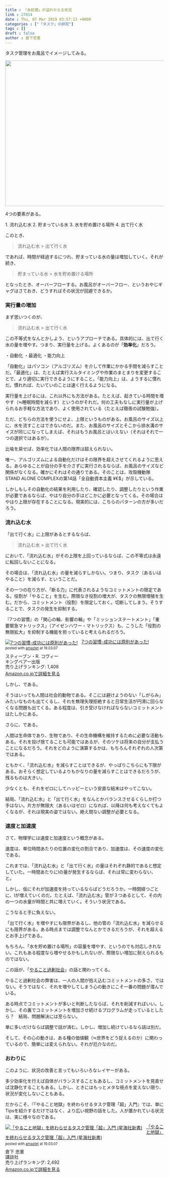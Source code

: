 ```yaml
---
title : 「未処理」が溢れかえる状況
link : 27014
date : Thu, 07 Mar 2019 03:57:13 +0000
categories : ["「タスク」の研究"]
tags : []
draft : false
author : 倉下忠憲
---
```


<div data-token="3R5QI" data-note-copied="true" data-copied-from="6286321">

タスク管理をお風呂でイメージしてみる。

<img id="image-RtXij" src="https://d2l930y2yx77uc.cloudfront.net/production/uploads/images/10354833/picture_pc_70634e2fb65fe582cf4744abbced5c13.png" width="620" height="462" />
<p class="">4つの要素がある。</p>
<p class="">1. 流れ込む水
2. 貯まっている水
3. 水を貯め置ける場所
4. 出て行く水</p>
<p class="">このとき、</p>

<blockquote>流れ込む水 &gt; 出て行く水</blockquote>
<p class="">であれば、時間が経過するにつれ、貯まっている水の量は増加していく。それが続き、</p>

<blockquote>貯まっている水 &gt; 水を貯め置ける場所</blockquote>
<p class="">となったとき、オーバーフローする。お風呂がオーバーフロー、というおやじギャグはさておき、どうすればその状況が回避できるか。</p>

<h3>実行量の増加</h3>
<p class="">まず思いつくのが、</p>

<blockquote>流れ込む水 &gt; 出て行く水</blockquote>
この不等式をなんとかしよう、というアプローチである。具体的には、出て行く水の量を増やす。つまり、実行量を上げる。よくあるのが「<b>効率化</b>」だろう。

・自動化
・最適化
・能力向上

「自動化」はパソコン（アルゴリズム）を介して作業にかかる手間を減らすことだ。「最適化」は、たとえば実行スルタイミングや作業のまとまりを変更することで、より適切に実行できるようにすること。「能力向上」は、ようするに慣れだ。慣れれば、たいていのことは速く行えるようになる。

実行量を上げるには、これ以外にも方法がある。たとえば、起きている時間を増やす（≒睡眠時間を減らす）というのがそれだ。何の工夫もなしに実行量が上げられるお手軽な方法であり、よく使用されている（たとえば徹夜の試験勉強）。

ただ、どちらの方法を使うにせよ、上限というものがある。お風呂のサイズ以上に、水を流すことはできないのだ。また、お風呂のサイズとそこから排水溝のサイズが同じになってしまえば、それはもうお風呂とはいえない（それはそれで一つの選択ではあるが）。

比喩を戻せば、効率化では人間の限界は超えられない。

唯一、アルゴリズムによる自動化だけはその限界を超えさせてくれるように思える。あらゆることが自分の手を介さずに実行されるならば、お風呂のサイズなど関係がなくなる。確かにそれはその通りである。そのことは、攻殻機動隊 STAND ALONE COMPLEXの第14話「全自動資本主義 ¥€$」が示している。

しかしもしその自動化の結果を利用したり、確認したり、調整したりという作業が必要であるならば、やはり自分の手はどこかに必要となってくる。その場合はやはり上限が存在することになる。現実的には、こちらのパターンの方が多いだろう。

<h3>流れ込む水</h3>

「出て行く水」に上限があるとするならば、
<blockquote>流れ込む水 &gt; 出て行く水</blockquote>
において、「流れ込む水」がその上限を上回っているならば、この不等式は永遠に転回しないことになる。

その場合は、「流れ込む水」の量を減らすしかない。つまり、タスク（あるいはやること）を減らす、ということだ。

その一つの在り方が、「断る力」に代表されるようなコミットメントの限定である。役割が「やること」を生む。際限なき役割の増大が、タスクの無限増殖を生む。だから、コミットメント（役割）を限定しておく。切断してしまう。そうすることで、タスクの発生を抑制する。

『7つの習慣』の「関心の輪、影響の輪」や「ミッションステートメント」「重要緊急マトリックス」（アイゼンハワー・マトリックス）も、こうした「役割の無限拡大」を抑制する機能を担っていると考えられるだろう。

<div class="amazlet-box" style="margin-bottom:0px;"><div class="amazlet-image" style="float:left;margin:0px 12px 1px 0px;"><a href="http://www.amazon.co.jp/exec/obidos/ASIN/4906638015/rashita1000-22/ref=nosim/" name="amazletlink" target="_blank"><img src="https://images-fe.ssl-images-amazon.com/images/I/51JHD9GEK0L._SL160_.jpg" alt="7つの習慣-成功には原則があった!" style="border: none;" /></a></div><div class="amazlet-info" style="line-height:120%; margin-bottom: 10px"><div class="amazlet-name" style="margin-bottom:10px;line-height:120%"><a href="http://www.amazon.co.jp/exec/obidos/ASIN/4906638015/rashita1000-22/ref=nosim/" name="amazletlink" target="_blank">7つの習慣-成功には原則があった!</a><div class="amazlet-powered-date" style="font-size:80%;margin-top:5px;line-height:120%">posted with <a href="http://www.amazlet.com/" title="amazlet" target="_blank">amazlet</a> at 19.03.07</div></div><div class="amazlet-detail">スティーブン・R. コヴィー <br />キングベアー出版 <br />売り上げランキング: 1,408<br /></div><div class="amazlet-sub-info" style="float: left;"><div class="amazlet-link" style="margin-top: 5px"><a href="http://www.amazon.co.jp/exec/obidos/ASIN/4906638015/rashita1000-22/ref=nosim/" name="amazletlink" target="_blank">Amazon.co.jpで詳細を見る</a></div></div></div><div class="amazlet-footer" style="clear: left"></div></div>


しかし、である。

そうはいっても人間は社会的動物である。そこには避けようのない「しがらみ」みたいなものも出てくるし、それを無理矢理拒絶すると日常生活が円滑に回らなくなる問題も出てくる。ある程度は、引き受けなければならないコミットメントはたしかにある。

さらに、である。

人間は生命体であり、生物であり、その生命機構を維持するために必要な活動もある。それを投げ捨てることも可能ではあるが、そのツケは将来の自分が支払うことになるだろう。それをどのように演算するかは、もちろんそれぞれの人次第ではある。

ともかく、「流れ込む水」を減らすことはできるが、やっぱりこちらにも下限がある。おそらく想定しているよりもかなりの量を減らすことはできるだろうが、残るものは大きい。

少なくとも、それをゼロにしてハッピーという安直な結末はやってこない。

結局、「流れ込む水」と「出て行く水」をなんとかバランスさせるくらしか打つ手はない。片方が無限大（あるいはゼロ）になれば、以降は何も考えなくてもよくなるが、それは現実の姿ではない。絶え間ない調整が必要となる。
<h3>速度と加速度</h3>
さて、物理学には速度と加速度という概念がある。

速度は、単位時間あたりの位置の変化の割合であり、加速度は、その速度の変化である。

これまでは、「流れ込む水」と「出て行く水」の量はそれぞれ静的であると想定していた。一時間あたりにlの量が発生するならば、それは常に変わらない、と。

しかし、仮にそれが加速度を持っているならばどうだろうか。一時間経つごとに、lが増えていくのだ。たとえば、「流れ込む水」管が３つあるとして、その内の一つの水量が時間と共に増えていく。そういう状況である。

こうなると手に負えない。

「出て行く水」を増やすにも限界があるし、他の管の「流れ込む水」を減らせるにも限界がある。ある時点までは調整でなんとかできるだろうが、それを超えるとお手上げである。

もちろん、「水を貯め置ける場所」の容量を増やす、というのでも対応しきれない。これもある程度なら増やせるかもしれないが、際限ない増加に耐えられるものではない。

この話が、「<a href="https://rashita.net/blog/?p=27010" target="_blank" rel="noopener">やること過剰社会</a>」の話と関わってくる。

やること過剰社会の弊害は、一人の人間が抱え込むコミットメントの多さ、ではない。そうではなく、それを増やしてしまう心の動きにこそ一番の問題が潜んでいる。

ある時点でコミットメントが多いと判断したならば、それを削減すればいい。しかし、その裏でコミットメントを増加させ続けるプログラムが走っているとしたら？　結局、問題解決には至らない。

単に多いだけならば調整で話が済む。しかし、増加し続けているなら話は別だ。

そして、その心の動きは、ある種の価値観（≒世界をどう捉えるのか）に関わっているので、簡単には変えられない。それが厄介なのだ。
<h3>おわりに</h3>
<p class="">このように、状況の改善と言ってもいろいろなレイヤーがある。</p>
<p class="">多少効率化を行えば自体がバランスすることもあるし、コミットメントを見直せば沈静化することもある。しかし、ときにはもっとメタな視点を変えない限り、状況が変化しないこともある。</p>
<p class="">だからこそ、『「やること地獄」を終わらせるタスク管理「超」入門』では、単にTipsを紹介するだけではなく、より広い視野の話をした。人が置かれている状況は、実に様々なのである。</p>

</div>

<div class="amazlet-box" style="margin-bottom:0px;"><div class="amazlet-image" style="float:left;margin:0px 12px 1px 0px;"><a href="http://www.amazon.co.jp/exec/obidos/ASIN/4065151562/rashita1000-22/ref=nosim/" name="amazletlink" target="_blank"><img src="https://images-fe.ssl-images-amazon.com/images/I/31yz41bTULL._SL160_.jpg" alt="「やること地獄」を終わらせるタスク管理「超」入門 (星海社新書)" style="border: none;" /></a></div><div class="amazlet-info" style="line-height:120%; margin-bottom: 10px"><div class="amazlet-name" style="margin-bottom:10px;line-height:120%"><a href="http://www.amazon.co.jp/exec/obidos/ASIN/4065151562/rashita1000-22/ref=nosim/" name="amazletlink" target="_blank">「やること地獄」を終わらせるタスク管理「超」入門 (星海社新書)</a><div class="amazlet-powered-date" style="font-size:80%;margin-top:5px;line-height:120%">posted with <a href="http://www.amazlet.com/" title="amazlet" target="_blank">amazlet</a> at 19.03.07</div></div><div class="amazlet-detail">倉下 忠憲 <br />講談社 <br />売り上げランキング: 2,492<br /></div><div class="amazlet-sub-info" style="float: left;"><div class="amazlet-link" style="margin-top: 5px"><a href="http://www.amazon.co.jp/exec/obidos/ASIN/4065151562/rashita1000-22/ref=nosim/" name="amazletlink" target="_blank">Amazon.co.jpで詳細を見る</a></div></div></div><div class="amazlet-footer" style="clear: left"></div></div>
